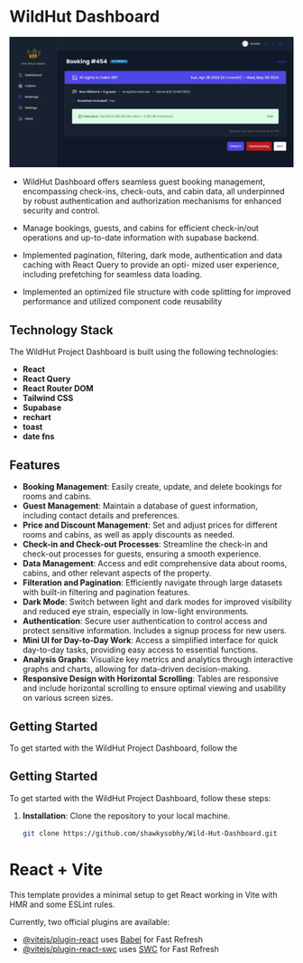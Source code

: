 # WildHut Dashboard

![screenshot](/public/Screenshot.png)

- WildHut Dashboard offers seamless guest booking management, encompassing check-ins, check-outs, and cabin data, all underpinned by robust authentication and authorization mechanisms for enhanced security and control.

- Manage bookings, guests, and cabins for efficient check-in/out operations and up-to-date information with supabase
  backend.
- Implemented pagination, filtering, dark mode, authentication and data caching with React Query to provide an opti-
  mized user experience, including prefetching for seamless data loading.
- Implemented an optimized file structure with code splitting for improved performance and utilized component code
  reusability

## Technology Stack

The WildHut Project Dashboard is built using the following technologies:

- **React**
- **React Query**
- **React Router DOM**
- **Tailwind CSS**
- **Supabase**
- **rechart**
- **toast**
- **date fns**

## Features

- **Booking Management**: Easily create, update, and delete bookings for rooms and cabins.
- **Guest Management**: Maintain a database of guest information, including contact details and preferences.
- **Price and Discount Management**: Set and adjust prices for different rooms and cabins, as well as apply discounts as needed.
- **Check-in and Check-out Processes**: Streamline the check-in and check-out processes for guests, ensuring a smooth experience.
- **Data Management**: Access and edit comprehensive data about rooms, cabins, and other relevant aspects of the property.
- **Filteration and Pagination**: Efficiently navigate through large datasets with built-in filtering and pagination features.
- **Dark Mode**: Switch between light and dark modes for improved visibility and reduced eye strain, especially in low-light environments.
- **Authentication**: Secure user authentication to control access and protect sensitive information. Includes a signup process for new users.
- **Mini UI for Day-to-Day Work**: Access a simplified interface for quick day-to-day tasks, providing easy access to essential functions.
- **Analysis Graphs**: Visualize key metrics and analytics through interactive graphs and charts, allowing for data-driven decision-making.
- **Responsive Design with Horizontal Scrolling**: Tables are responsive and include horizontal scrolling to ensure optimal viewing and usability on various screen sizes.

## Getting Started

To get started with the WildHut Project Dashboard, follow the

## Getting Started

To get started with the WildHut Project Dashboard, follow these steps:

1. **Installation**: Clone the repository to your local machine.
   ```bash
   git clone https://github.com/shawkysobhy/Wild-Hut-Dashboard.git
   ```

# React + Vite

This template provides a minimal setup to get React working in Vite with HMR and some ESLint rules.

Currently, two official plugins are available:

- [@vitejs/plugin-react](https://github.com/vitejs/vite-plugin-react/blob/main/packages/plugin-react/README.md) uses [Babel](https://babeljs.io/) for Fast Refresh
- [@vitejs/plugin-react-swc](https://github.com/vitejs/vite-plugin-react-swc) uses [SWC](https://swc.rs/) for Fast Refresh
